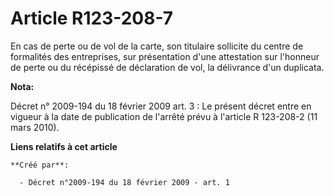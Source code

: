 # Article R123-208-7

En cas de perte ou de vol de la carte, son titulaire sollicite du centre de  formalités des entreprises, sur présentation
d'une attestation sur l'honneur de  perte ou du récépissé de déclaration de vol, la délivrance d'un duplicata.

**Nota:**

Décret n° 2009-194 du 18 février 2009 art. 3 : Le présent décret entre en vigueur à la date de publication de l'arrêté prévu
à l'article       R 123-208-2 (11 mars 2010).

**Liens relatifs à cet article**

	**Créé par**:

	  - Décret n°2009-194 du 18 février 2009 - art. 1
